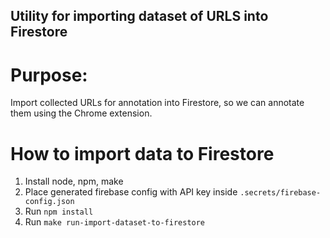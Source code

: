 ## Utility for importing dataset of URLS into Firestore

# Purpose:
Import collected URLs for annotation into Firestore, so we can annotate them using the Chrome extension.

# How to import data to Firestore

1. Install node, npm, make
2. Place generated firebase config with API key inside `.secrets/firebase-config.json`
3. Run `npm install`
4. Run `make run-import-dataset-to-firestore`
